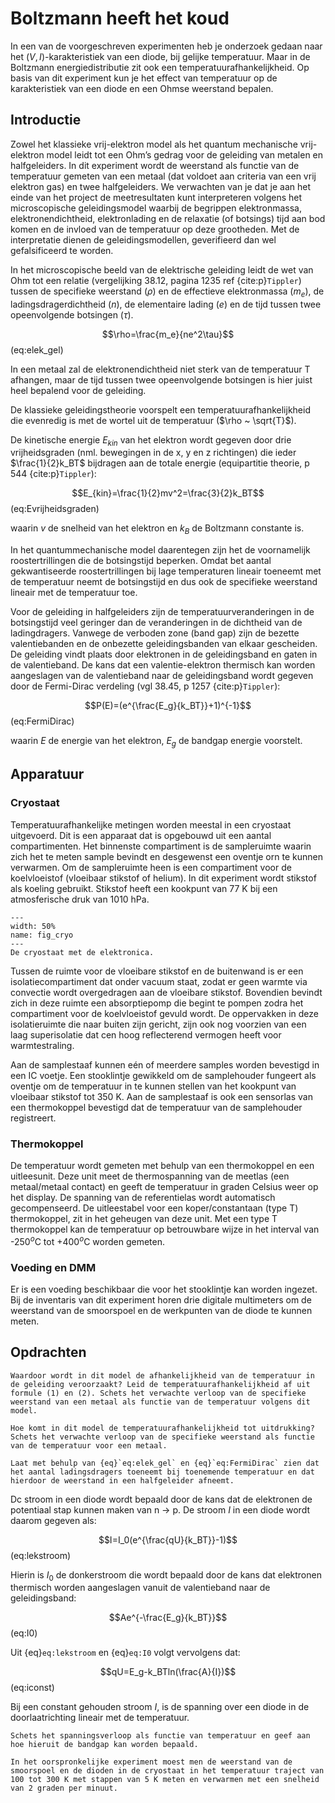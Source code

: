 # Boltzmann heeft het koud

In een van de voorgeschreven experimenten heb je onderzoek gedaan naar het ($V,I$)-karakteristiek van een diode, bij gelijke temperatuur. Maar in de Boltzmann energiedistributie zit ook een temperatuurafhankelijkheid. Op basis van dit experiment kun je het effect van temperatuur op de karakteristiek van een diode en een Ohmse weerstand bepalen.

## Introductie
Zowel het klassieke vrij-elektron model als het quantum mechanische vrij-elektron model leidt tot een Ohm’s gedrag voor de geleiding van metalen en halfgeleiders. In dit experiment wordt de weerstand als functie van de temperatuur gemeten van een metaal (dat voldoet aan criteria van een vrij elektron gas) en twee halfgeleiders. We verwachten van je dat je aan het einde van het project de meetresultaten kunt interpreteren volgens het microscopische geleidingsmodel waarbij de begrippen elektronmassa, elektronendichtheid, elektronlading en de relaxatie (of botsings) tijd aan bod komen en de invloed van de temperatuur op deze grootheden. Met de interpretatie dienen de geleidingsmodellen, geverifieerd dan wel gefalsificeerd te worden.

In het microscopische beeld van de elektrische geleiding leidt de wet van Ohm tot een relatie (vergelijking 38.12, pagina 1235 ref {cite:p}`Tippler`) tussen de specifieke weerstand ($\rho$) en de effectieve elektronmassa ($m_e$), de ladingsdragerdichtheid ($n$), de elementaire lading ($e$) en de tijd tussen twee opeenvolgende botsingen ($\tau$).

$$\rho=\frac{m_e}{ne^2\tau}$$ (eq:elek_gel)

In een metaal zal de elektronendichtheid niet sterk van de temperatuur T afhangen, maar de tijd tussen twee opeenvolgende botsingen is hier juist heel bepalend voor de geleiding.

De klassieke geleidingstheorie voorspelt een temperatuurafhankelijkheid die evenredig is met de wortel uit de temperatuur ($\rho ~ \sqrt{T}$).

De kinetische energie $E_{kin}$ van het elektron wordt gegeven door drie vrijheidsgraden (nml. bewegingen in de x, y en z richtingen) die ieder $\frac{1}{2}k_BT$ bijdragen aan de totale energie (equipartitie theorie, p 544 {cite:p}`Tippler`):

$$E_{kin}=\frac{1}{2}mv^2=\frac{3}{2}k_BT$$ (eq:Evrijheidsgraden)

waarin $v$ de snelheid van het elektron en $k_B$ de Boltzmann constante is.

In het quantummechanische model daarentegen zijn het de voornamelijk roostertrillingen die de botsingstijd beperken. Omdat bet aantal gekwantiseerde roostertrillingen bij lage temperaturen lineair toeneemt met de temperatuur neemt de botsingstijd en dus ook de specifieke weerstand lineair met de temperatuur toe.

Voor de geleiding in halfgeleiders zijn de temperatuurveranderingen in de botsingstijd veel geringer dan de veranderingen in de dichtheid van de ladingdragers. Vanwege de verboden zone (band gap) zijn de bezette valentiebanden en de onbezette geleidingsbanden van elkaar gescheiden. De geleiding vindt plaats door elektronen in de geleidingsband en gaten in de valentieband. De kans dat een valentie-elektron thermisch kan
worden aangeslagen van de valentieband naar de geleidingsband wordt gegeven door de
Fermi-Dirac verdeling (vgl 38.45, p 1257 {cite:p}`Tippler`):

$$P(E)=(e^{\frac{E_g}{k_BT}}+1)^{-1}$$ (eq:FermiDirac)

waarin $E$ de energie van het elektron, $E_g$ de bandgap energie voorstelt.

## Apparatuur
### Cryostaat
Temperatuurafhankelijke metingen worden meestal in een cryostaat uitgevoerd. Dit is een apparaat dat is opgebouwd uit een aantal compartimenten. Het binnenste compartiment is de sampleruimte waarin zich het te meten sample bevindt en desgewenst een oventje orn te kunnen verwarmen. Om de sampleruimte heen is een compartiment voor de koelvloeistof (vloeibaar stikstof of helium). In dit experiment wordt stikstof als koeling gebruikt. Stikstof heeft een kookpunt van 77 K bij een atmosferische druk van 1010 hPa.

```{figure} Figures/BoltzmannT/Cryo_1.jpg
---
width: 50%
name: fig_cryo
---
De cryostaat met de elektronica.
```

Tussen de ruimte voor de vloeibare stikstof en de buitenwand is er een isolatiecompartiment dat onder vacuum staat, zodat er geen warmte via convectie wordt overgedragen aan de vloeibare stikstof. Bovendien bevindt zich in deze ruimte een absorptiepomp die begint te pompen zodra het compartiment voor de koelvloeistof gevuld wordt. De oppervakken in deze isolatieruimte die naar buiten zijn gericht, zijn ook nog voorzien van een laag superisolatie dat cen hoog reflecterend vermogen heeft voor warmtestraling.

Aan de samplestaaf kunnen eén of meerdere samples worden bevestigd in een IC voetje. Een stooklintje gewikkeld om de samplehouder fungeert als oventje om de temperatuur in te kunnen stellen van het kookpunt van vloeibaar stikstof tot 350 K. Aan de samplestaaf is ook een sensorlas van een thermokoppel bevestigd dat de temperatuur van de samplehouder registreert.

### Thermokoppel
De temperatuur wordt gemeten met behulp van een thermokoppel en een uitleesunit. Deze unit meet de thermospanning van de meetlas (een metaal/metaal contact) en geeft de temperatuur in graden Celsius weer op het display. De spanning van de referentielas wordt automatisch gecompenseerd. De uitleestabel voor een koper/constantaan (type T) thermokoppel, zit in het geheugen van deze unit. Met een type T thermokoppel kan de temperatuur op betrouwbare wijze in het interval van -250$^o$C tot +400$^o$C worden gemeten.

### Voeding en DMM
Er is een voeding beschikbaar die voor het stooklintje kan worden ingezet. Bij de inventaris van dit experiment horen drie digitale multimeters om de weerstand van de smoorspoel en de werkpunten van de diode te kunnen meten.

## Opdrachten
```{exercise} Het klassieke vrij elektron model
Waardoor wordt in dit model de afhankelijkheid van de temperatuur in de geleiding veroorzaakt? Leid de temperatuurafhankelijkheid af uit formule (1) en (2). Schets het verwachte verloop van de specifieke weerstand van een metaal als functie van de temperatuur volgens dit model.
```

```{exercise} Het quantummechanische vrij elektron model
Hoe komt in dit model de temperatuurafhankelijkheid tot uitdrukking? Schets het verwachte verloop van de specifieke weerstand als functie van de temperatuur voor een metaal.
```

```{exercise} Fermi-Dirac verdeling in halfgeleiders
Laat met behulp van {eq}`eq:elek_gel` en {eq}`eq:FermiDirac` zien dat het aantal ladingsdragers toeneemt bij toenemende temperatuur en dat hierdoor de weerstand in een halfgeleider afneemt.
```

Dc stroom in een diode wordt bepaald door de kans dat de elektronen de potentiaal stap kunnen maken van n → p. De stroom $I$ in een diode wordt daarom gegeven als:

$$I=I_0(e^{\frac{qU}{k_BT}}-1)$$ (eq:lekstroom)

Hierin is $I_0$ de donkerstroom die wordt bepaald door de kans dat elektronen thermisch worden aangeslagen vanuit de valentieband naar de geleidingsband:

$$Ae^{-\frac{E_g}{k_BT}}$$ (eq:I0)

Uit {eq}`eq:lekstroom` en {eq}`eq:I0` volgt vervolgens dat:

$$qU=E_g-k_BTln(\frac{A}{I})$$ (eq:iconst)

Bij een constant gehouden stroom $I$, is de spanning over een diode in de doorlaatrichting lineair met de temperatuur.

```{exercise}
Schets het spanningsverloop als functie van temperatuur en geef aan hoe hieruit de bandgap kan worden bepaald.
```

```{tip}
In het oorspronkelijke experiment moest men de weerstand van de smoorspoel en de dioden in de cryostaat in het temperatuur traject van 100 tot 300 K met stappen van 5 K meten en verwarmen met een snelheid van 2 graden per minuut.
```